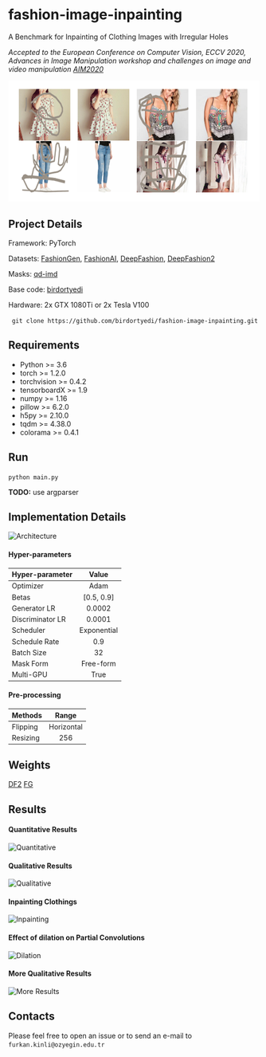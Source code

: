 # fashion-image-inpainting
A Benchmark for Inpainting of Clothing Images with Irregular Holes

*Accepted to the European Conference on Computer Vision, ECCV 2020, Advances in Image Manipulation workshop and challenges on image and video manipulation [AIM2020](https://data.vision.ee.ethz.ch/cvl/aim20/)*

![Masked & Generated Images][fig1]

[fig1]: ./assets/fig1.png

## Project Details

Framework: PyTorch

Datasets: [FashionGen](https://fashion-gen.com), [FashionAI](https://tianchi.aliyun.com/markets/tianchi/FashionAI), [DeepFashion](http://mmlab.ie.cuhk.edu.hk/projects/DeepFashion.html), [DeepFashion2](https://github.com/switchablenorms/DeepFashion2)

Masks: [qd-imd](https://github.com/karfly/qd-imd)

Base code: [birdortyedi](https://github.com/birdortyedi/description-aware-fashion-inpainting)

Hardware: 2x GTX 1080Ti or 2x Tesla V100

``` git clone https://github.com/birdortyedi/fashion-image-inpainting.git```

## Requirements

* Python >= 3.6
* torch >= 1.2.0
* torchvision >= 0.4.2
* tensorboardX >= 1.9
* numpy >= 1.16
* pillow >= 6.2.0
* h5py >= 2.10.0
* tqdm >= 4.38.0
* colorama >= 0.4.1

## Run

``` python main.py ```

**TODO:** use argparser

## Implementation Details

![Architecture][arch]

[arch]: ./assets/arch.jpg

#### Hyper-parameters

| Hyper-parameter        | Value         |
| -------------          |:-------------:|
| Optimizer              | Adam          |
| Betas                  | [0.5, 0.9]    |
| Generator LR           | 0.0002        |
| Discriminator LR       | 0.0001        |
| Scheduler              | Exponential   |
| Schedule Rate          | 0.9           |
| Batch Size             | 32            |
| Mask Form              | Free-form     |
| Multi-GPU              | True          |

#### Pre-processing

| Methods                | Range         |
| -------------          |:-------------:|
| Flipping               | Horizontal    |
| Resizing               | 256           |

## Weights
[DF2](https://www.dropbox.com/s/xcbxlam2934e8uz/weights_net_df2.pth?dl=0) 
[FG](https://www.dropbox.com/s/cdddj866i7g8cuc/weights_net_fg.pth?dl=0)

## Results

#### Quantitative Results

![Quantitative][quantitative]

[quantitative]: assets/quantitative.png

#### Qualitative Results

![Qualitative][qualitative]

[qualitative]: assets/qualitative.png

#### Inpainting Clothings

![Inpainting][inpainting]

[inpainting]: assets/inpainting.png

#### Effect of dilation on Partial Convolutions

![Dilation][dilation]

[dilation]: assets/dilation.png

#### More Qualitative Results

![More Results][more]

[more]: assets/more.png

## Contacts

Please feel free to open an issue or to send an e-mail to `furkan.kinli@ozyegin.edu.tr`
